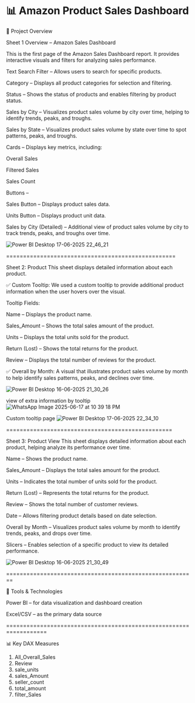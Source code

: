 📊 Amazon Product Sales Dashboard
=================================================
📌 Project Overview


Sheet 1 Overview – Amazon Sales Dashboard

This is the first page of the Amazon Sales Dashboard report. It provides interactive visuals and filters for analyzing sales performance.

Text Search Filter – Allows users to search for specific products.

Category – Displays all product categories for selection and filtering.

Status – Shows the status of products and enables filtering by product status.

Sales by City – Visualizes product sales volume by city over time, helping to identify trends, peaks, and troughs.

Sales by State – Visualizes product sales volume by state over time to spot patterns, peaks, and troughs.

Cards – Displays key metrics, including:

Overall Sales

Filtered Sales

Sales Count

Buttons –

Sales Button – Displays product sales data.

Units Button – Displays product unit data.

Sales by City (Detailed) – Additional view of product sales volume by city to track trends, peaks, and troughs over time.

![Power BI Desktop 17-06-2025 22_46_21](https://github.com/user-attachments/assets/ff1e040d-28d0-4405-a4ce-19347443daaf)


==================================================

Sheet 2: Product
This sheet displays detailed information about each product.

✅ Custom Tooltip:
We used a custom tooltip to provide additional product information when the user hovers over the visual.

Tooltip Fields:

Name – Displays the product name.

Sales_Amount – Shows the total sales amount of the product.

Units – Displays the total units sold for the product.

Return (Lost) – Shows the total returns for the product.

Review – Displays the total number of reviews for the product.

✅ Overall by Month:
A visual that illustrates product sales volume by month to help identify sales patterns, peaks, and declines over time.

![Power BI Desktop 16-06-2025 21_30_26](https://github.com/user-attachments/assets/d752c0e7-39f6-4f4c-8c99-0b33b463a24f)

view of extra  information by tooltip
![WhatsApp Image 2025-06-17 at 10 39 18 PM](https://github.com/user-attachments/assets/24429d32-f7b5-4bab-be8a-4c4cc391d65d)

Custom tooltip page
![Power BI Desktop 17-06-2025 22_34_10](https://github.com/user-attachments/assets/ab367306-93d0-4f0d-9f94-34bd2226f194)



=================================================

Sheet 3: Product View
This sheet displays detailed information about each product, helping analyze its performance over time.

Name – Shows the product name.

Sales_Amount – Displays the total sales amount for the product.

Units – Indicates the total number of units sold for the product.

Return (Lost) – Represents the total returns for the product.

Review – Shows the total number of customer reviews.

Date – Allows filtering product details based on date selection.

Overall by Month – Visualizes product sales volume by month to identify trends, peaks, and drops over time.

Slicers – Enables selection of a specific product to view its detailed performance.

![Power BI Desktop 16-06-2025 21_30_49](https://github.com/user-attachments/assets/c6f21fa0-0127-43cf-998b-13ec621363e4)


========================================================

🔧 Tools & Technologies

Power BI – for data visualization and dashboard creation

Excel/CSV – as the primary data source

==================================================================

📊 Key DAX Measures
1. All_Overall_Sales
2. Review
3. sale_units
4. sales_Amount
5. seller_count
6. total_amount
7. filter_Sales

